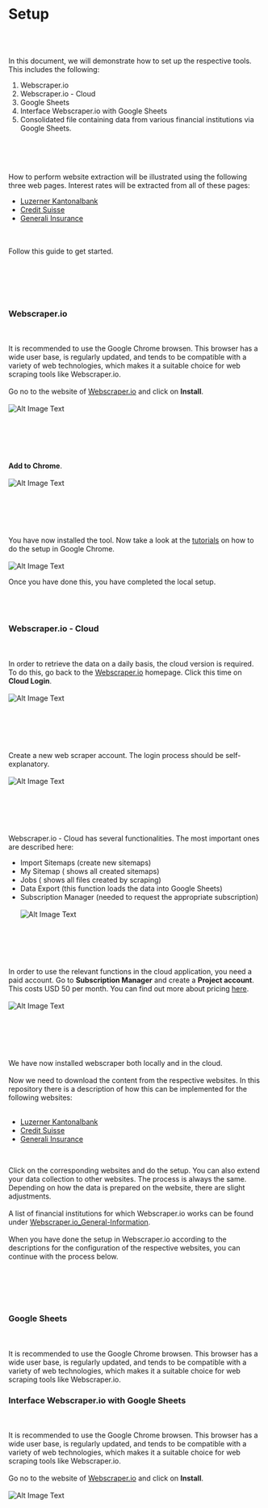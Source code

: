 # Setup

<br><br>

In this document, we will demonstrate how to set up the respective tools. This includes the following:

1. Webscraper.io
2. Webscraper.io - Cloud
3. Google Sheets
4. Interface Webscraper.io with Google Sheets
5. Consolidated file containing data from various financial institutions via Google Sheets. 

<br><br><br>

How to perform website extraction will be illustrated using the following three web pages. Interest rates will be extracted from all of these pages:

- [Luzerner Kantonalbank](1Webscraper.io_LuzernerKantonalbank.md)
- [Credit Suisse](1Webscraper.io_CreditSuisse.md)
- [Generali Insurance](1Webscraper.io_Generali.md)

<br><br>
Follow this guide to get started.

<br><br><br><br>

### Webscraper.io
<br><br>
It is recommended to use the Google Chrome browsen. This browser has a wide user base, is regularly updated, and tends to be compatible with a variety of web technologies, which makes it a suitable choice for web scraping tools like Webscraper.io. 
<br><br>
Go no to the website of [Webscraper.io](https://webscraper.io/) and click on **Install**.
<br><br>
![Alt Image Text](./Images/WS_Setup1.png "Setup1")

<br><br><br><br>

**Add to Chrome**.
<br><br>
![Alt Image Text](./Images/WS_Setup2.png "Setup2")

<br><br><br><br>

You have now installed the tool. Now take a look at the [tutorials](https://www.webscraper.io/web-scraper-first-time-install) on how to do the setup in Google Chrome.
<br><br>
![Alt Image Text](./Images/WS_Setup5.png "Setup5")

Once you have done this, you have completed the local setup. 
<br><br><br><br>
### Webscraper.io - Cloud
<br><br>
In order to retrieve the data on a daily basis, the cloud version is required. To do this, go back to the [Webscraper.io](https://webscraper.io/) homepage. Click this time on **Cloud Login**.
<br><br>
![Alt Image Text](./Images/WS_Setup201.png "Setup201")

<br><br><br><br>

Create a new web scraper account. The login process should be self-explanatory.
<br><br>
![Alt Image Text](./Images/WS_Setup202.png "Setup202")

<br><br><br><br>

Webscraper.io - Cloud has several functionalities. The most important ones are described here:
<br>
- Import Sitemaps (create new sitemaps)
- My Sitemap ( shows all created sitemaps)
- Jobs ( shows all files created by scraping)
- Data Export (this function loads the data into Google Sheets)
- Subscription Manager (needed to request the appropriate subscription)
<br><br>
![Alt Image Text](./Images/WS_Setup204.png "Setup204")

<br><br><br><br>

In order to use the relevant functions in the cloud application, you need a paid account. Go to **Subscription Manager** and create a **Project account**. This costs USD 50 per month. You can find out more about pricing [here](0Webscraper.io_General-Information.md).
<br><br>
![Alt Image Text](./Images/WS_Setup203.png "Setup203")


<br><br><br><br>

We have now installed webscraper both locally and in the cloud. 
<br><br>
Now we need to download the content from the respective websites. In this repository there is a description of how this can be implemented for the following websites:
<br><br>
- [Luzerner Kantonalbank](1Webscraper.io_LuzernerKantonalbank.md)
- [Credit Suisse](1Webscraper.io_CreditSuisse.md)
- [Generali Insurance](1Webscraper.io_Generali.md)
<br>

Click on the corresponding websites and do the setup. You can also extend your data collection to other websites. The process is always the same. Depending on how the data is prepared on the website, there are slight adjustments. 
<br><br>
A list of financial institutions for which Webscraper.io works can be found under [Webscraper.io_General-Information](0Webscraper.io_General-Information.md).
<br><br>
When you have done the setup in Webscraper.io according to the descriptions for the configuration of the respective websites, you can continue with the process below.

<br><br><br><br>

### Google Sheets
<br><br>
It is recommended to use the Google Chrome browsen. This browser has a wide user base, is regularly updated, and tends to be compatible with a variety of web technologies, which makes it a suitable choice for web scraping tools like Webscraper.io. 



### Interface Webscraper.io with Google Sheets
<br><br>
It is recommended to use the Google Chrome browsen. This browser has a wide user base, is regularly updated, and tends to be compatible with a variety of web technologies, which makes it a suitable choice for web scraping tools like Webscraper.io. 
<br><br>
Go no to the website of [Webscraper.io](https://webscraper.io/) and click on **Install**.
<br><br>
![Alt Image Text](./Images/WS_Setup1.png "Setup1")

